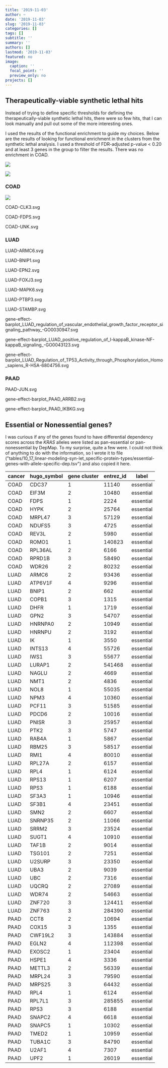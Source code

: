 ```yaml
---
title: '2019-11-03'
author: ~
date: '2019-11-03'
slug: '2019-11-03'
categories: []
tags: []
subtitle: ''
summary: ''
authors: []
lastmod: '2019-11-03'
featured: no
image:
  caption: ''
  focal_point: ''
  preview_only: no
projects: []
---
```



## Therapeutically-viable synthetic lethal hits

Instead of trying to define specific thresholds for defining the therapeutically-viable synthetic lethal hits, there were so few hits, that I can look manually and pull out some of the more interesting ones.

I used the results of the functional enrichment to guide my choices.
Below are the results of looking for functional enrichment in the clusters from the synthetic lethal analysis.
I used a threshold of FDR-adjusted p-value < 0.20 and at least 3 genes in the group to filter the results.
There was no enrichment in COAD.

![](/img/graphs/10_13_linear-modeling-syn-let_fxnal-enrichment/functional-enrichment_LUAD.svg)

![](/img/graphs/10_13_linear-modeling-syn-let_fxnal-enrichment/functional-enrichment_PAAD.svg)


### COAD

![](/img/graphs/10_10_linear-modeling-syn-let_boxplots/COAD-PIP5K1A.svg)

COAD-CLK3.svg

COAD-FDPS.svg

COAD-UNK.svg


### LUAD

LUAD-ARMC6.svg

LUAD-BNIP1.svg

LUAD-EPN2.svg

LUAD-FOXJ3.svg

LUAD-MAPK6.svg

LUAD-PTBP3.svg

LUAD-STAMBP.svg

gene-effect-barplot_LUAD_regulation_of_vascular_endothelial_growth_factor_receptor_signaling_pathway_-GO0030947.svg

gene-effect-barplot_LUAD_positive_regulation_of_I-kappaB_kinase-NF-kappaB_signaling_-GO0043123.svg

gene-effect-barplot_LUAD_Regulation_of_TP53_Activity_through_Phosphorylation_Homo_sapiens_R-HSA-6804756.svg


### PAAD

PAAD-JUN.svg

gene-effect-barplot_PAAD_ARRB2.svg

gene-effect-barplot_PAAD_IKBKG.svg


## Essential or Nonessential genes?

I was curious if any of the genes found to have differential dependency scores across the *KRAS* alleles were listed as pan-essential or pan-nonessential by DepMap.
To my surprise, quite a few were.
I could not think of anything to do with the information, so I wrote it to file ("tables/10_17_linear-modeling-syn-let_specific-protein-types/essential-genes-with-allele-specific-dep.tsv") and also copied it here.

| cancer | hugo_symbol | gene cluster | entrez_id | label     |
|--------|-------------|--------------|-----------|-----------|
| COAD   |   CDC37     | 1            |  11140    | essential |
| COAD   |   EIF3M     | 2            |  10480    | essential |
| COAD   |    FDPS     | 1            |   2224    | essential |
| COAD   |    HYPK     | 2            |  25764    | essential |
| COAD   |  MRPL47     | 3            |  57129    | essential |
| COAD   |  NDUFS5     | 3            |   4725    | essential |
| COAD   |   REV3L     | 2            |   5980    | essential |
| COAD   |   ROMO1     | 1            | 140823    | essential |
| COAD   | RPL36AL     | 2            |   6166    | essential |
| COAD   |  RPRD1B     | 3            |  58490    | essential |
| COAD   |   WDR26     | 2            |  80232    | essential |
| LUAD   |   ARMC6     | 2            |  93436    | essential |
| LUAD   | ATP6V1F     | 4            |   9296    | essential |
| LUAD   |   BNIP1     | 2            |    662    | essential |
| LUAD   |   COPB1     | 3            |   1315    | essential |
| LUAD   |    DHFR     | 1            |   1719    | essential |
| LUAD   |    GPN2     | 3            |  54707    | essential |
| LUAD   | HNRNPA0     | 2            |  10949    | essential |
| LUAD   |  HNRNPU     | 2            |   3192    | essential |
| LUAD   |      IK     | 1            |   3550    | essential |
| LUAD   |  INTS13     | 4            |  55726    | essential |
| LUAD   |    IWS1     | 3            |  55677    | essential |
| LUAD   |  LURAP1     | 2            | 541468    | essential |
| LUAD   |   NAGLU     | 2            |   4669    | essential |
| LUAD   |    NMT1     | 2            |   4836    | essential |
| LUAD   |    NOL8     | 1            |  55035    | essential |
| LUAD   |    NPM3     | 4            |  10360    | essential |
| LUAD   |   PCF11     | 3            |  51585    | essential |
| LUAD   |   PDCD6     | 2            |  10016    | essential |
| LUAD   |   PNISR     | 3            |  25957    | essential |
| LUAD   |    PTK2     | 3            |   5747    | essential |
| LUAD   |   RAB4A     | 1            |   5867    | essential |
| LUAD   |   RBM25     | 3            |  58517    | essential |
| LUAD   |    RMI1     | 4            |  80010    | essential |
| LUAD   |  RPL27A     | 2            |   6157    | essential |
| LUAD   |    RPL4     | 1            |   6124    | essential |
| LUAD   |   RPS13     | 1            |   6207    | essential |
| LUAD   |    RPS3     | 1            |   6188    | essential |
| LUAD   |   SF3A3     | 1            |  10946    | essential |
| LUAD   |   SF3B1     | 4            |  23451    | essential |
| LUAD   |    SMN2     | 2            |   6607    | essential |
| LUAD   | SNRNP35     | 2            |  11066    | essential |
| LUAD   |   SRRM2     | 3            |  23524    | essential |
| LUAD   |   SUGT1     | 4            |  10910    | essential |
| LUAD   |   TAF1B     | 2            |   9014    | essential |
| LUAD   |  TSG101     | 2            |   7251    | essential |
| LUAD   |  U2SURP     | 3            |  23350    | essential |
| LUAD   |    UBA3     | 2            |   9039    | essential |
| LUAD   |     UBC     | 2            |   7316    | essential |
| LUAD   |   UQCRQ     | 2            |  27089    | essential |
| LUAD   |   WDR74     | 2            |  54663    | essential |
| LUAD   |  ZNF720     | 3            | 124411    | essential |
| LUAD   |  ZNF763     | 3            | 284390    | essential |
| PAAD   |    CCT8     | 2            |  10694    | essential |
| PAAD   |   COX15     | 3            |   1355    | essential |
| PAAD   | CWF19L2     | 3            | 143884    | essential |
| PAAD   |   EGLN2     | 4            | 112398    | essential |
| PAAD   |  EXOSC2     | 1            |  23404    | essential |
| PAAD   |   HSPE1     | 4            |   3336    | essential |
| PAAD   |  METTL3     | 2            |  56339    | essential |
| PAAD   |  MRPL24     | 3            |  79590    | essential |
| PAAD   |  MRPS25     | 3            |  64432    | essential |
| PAAD   |    RPL4     | 1            |   6124    | essential |
| PAAD   |  RPL7L1     | 3            | 285855    | essential |
| PAAD   |    RPS3     | 3            |   6188    | essential |
| PAAD   |  SNAPC2     | 4            |   6618    | essential |
| PAAD   |  SNAPC5     | 1            |  10302    | essential |
| PAAD   |   TMED2     | 1            |  10959    | essential |
| PAAD   |  TUBA1C     | 3            |  84790    | essential |
| PAAD   |   U2AF1     | 4            |   7307    | essential |
| PAAD   |    UPF2     | 1            |  26019    | essential |
